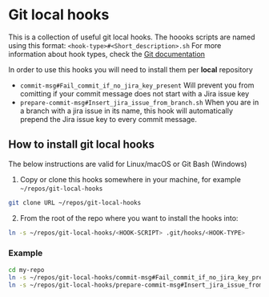 # Git local hooks

This is a collection of useful git local hooks.
The hoooks scripts are named using this format: `<hook-type>#<Short_description>.sh`
For more information about hook types, check the [Git documentation](https://git-scm.com/docs/githooks)

In order to use this hooks you will need to install them per **local** repository

* `commit-msg#Fail_commit_if_no_jira_key_present` Will prevent you from comitting if your commit message does not start with a Jira issue key
* `prepare-commit-msg#Insert_jira_issue_from_branch.sh` When you are in a branch with a jira issue in its name, this hook will automatically prepend the Jira issue key to every commit message.

## How to install git local hooks

The below instructions are valid for Linux/macOS or Git Bash (Windows)

1. Copy or clone this hooks somewhere in your machine, for example `~/repos/git-local-hooks`

``` bash
git clone URL ~/repos/git-local-hooks
```

2. From the root of the repo where you want to install the hooks into:

``` bash
ln -s ~/repos/git-local-hooks/<HOOK-SCRIPT> .git/hooks/<HOOK-TYPE>
```

### Example

``` bash
cd my-repo
ln -s ~/repos/git-local-hooks/commit-msg#Fail_commit_if_no_jira_key_present.sh .git/hooks/commit-msg
ln -s ~/repos/git-local-hooks/prepare-commit-msg#Insert_jira_issue_from_branch.sh .git/hooks/prepare-commit-msg
```

